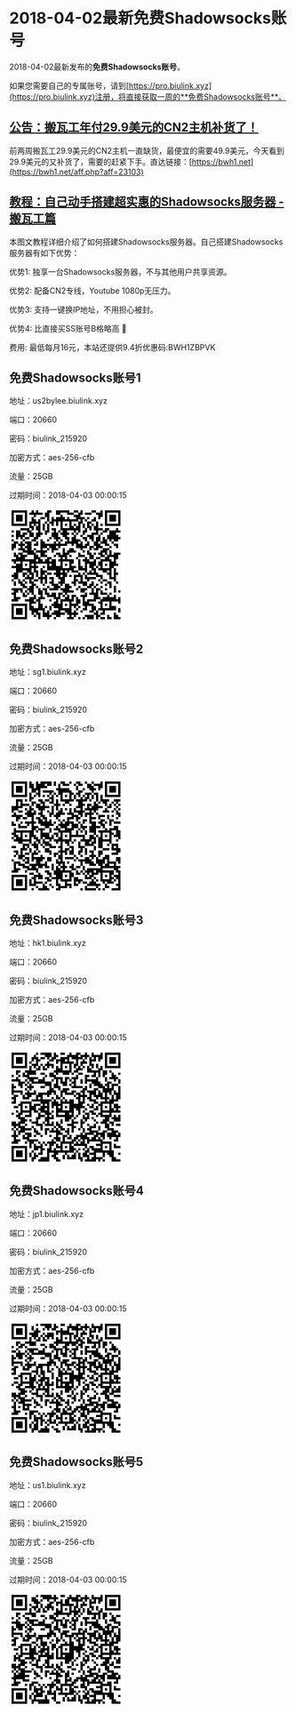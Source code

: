 # 2018-04-02最新**免费Shadowsocks账号**

2018-04-02最新发布的**免费Shadowsocks账号**。

如果您需要自己的专属账号，请到[https://pro.biulink.xyz](https://pro.biulink.xyz)注册，将直接获取一周的**免费Shadowsocks账号**。

## [公告：搬瓦工年付29.9美元的CN2主机补货了！](https://bwh1.net/aff.php?aff=23103)
前两周搬瓦工29.9美元的CN2主机一直缺货，最便宜的需要49.9美元，今天看到29.9美元的又补货了，需要的赶紧下手。直达链接：[https://bwh1.net](https://bwh1.net/aff.php?aff=23103)
## [教程：自己动手搭建超实惠的Shadowsocks服务器 - 搬瓦工篇](https://github.com/Biulink/ShadowsocksTutorials/blob/master/%E6%95%99%E6%82%A8%E8%87%AA%E5%B7%B1%E5%8A%A8%E6%89%8B%E6%90%AD%E5%BB%BA%E8%B6%85%E5%AE%9E%E6%83%A0%E7%9A%84Shadowsocks%E6%9C%8D%E5%8A%A1%E5%99%A8%20-%20%E6%90%AC%E7%93%A6%E5%B7%A5%E7%AF%87.md)
  
  本图文教程详细介绍了如何搭建Shadowsocks服务器。自己搭建Shadowsocks服务器有如下优势：

  优势1: 独享一台Shadowsocks服务器，不与其他用户共享资源。

  优势2: 配备CN2专线，Youtube 1080p无压力。

  优势3: 支持一键换IP地址，不用担心被封。

  优势4: 比直接买SS账号B格略高 🙂

  费用: 最低每月16元，本站还提供9.4折优惠码:BWH1ZBPVK  
## 免费Shadowsocks账号1

地址：us2bylee.biulink.xyz

端口：20660

密码：biulink_215920

加密方式：aes-256-cfb

流量：25GB

过期时间：2018-04-03 00:00:15

![免费Shadowsocks账号](../qrcode/283dc1bb-b3c0-4c23-8b78-d0ede66816bc.png)

## 免费Shadowsocks账号2

地址：sg1.biulink.xyz

端口：20660

密码：biulink_215920

加密方式：aes-256-cfb

流量：25GB

过期时间：2018-04-03 00:00:15

![免费Shadowsocks账号](../qrcode/bc265709-a72e-4d25-9ad9-d7ebeeb08b34.png)

## 免费Shadowsocks账号3

地址：hk1.biulink.xyz

端口：20660

密码：biulink_215920

加密方式：aes-256-cfb

流量：25GB

过期时间：2018-04-03 00:00:15

![免费Shadowsocks账号](../qrcode/cf3245c2-d194-4ef2-9774-492bb2f78bf6.png)

## 免费Shadowsocks账号4

地址：jp1.biulink.xyz

端口：20660

密码：biulink_215920

加密方式：aes-256-cfb

流量：25GB

过期时间：2018-04-03 00:00:15

![免费Shadowsocks账号](../qrcode/075108c0-224e-4562-9d58-b22b0fd9fa78.png)

## 免费Shadowsocks账号5

地址：us1.biulink.xyz

端口：20660

密码：biulink_215920

加密方式：aes-256-cfb

流量：25GB

过期时间：2018-04-03 00:00:15

![免费Shadowsocks账号](../qrcode/c0b3ed0b-db36-4b66-8125-cfa02a97ac4b.png)

